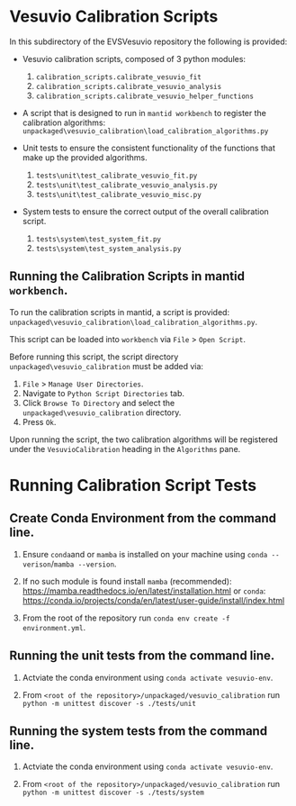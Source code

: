 # Vesuvio Calibration Scripts

In this subdirectory of the EVSVesuvio repository the following is provided:
- Vesuvio calibration scripts, composed of 3 python modules:
    1. `calibration_scripts.calibrate_vesuvio_fit`
    2. `calibration_scripts.calibrate_vesuvio_analysis`
    3. `calibration_scripts.calibrate_vesuvio_helper_functions`

- A script that is designed to run in `mantid workbench` to register the calibration algorithms:
    `unpackaged\vesuvio_calibration\load_calibration_algorithms.py`

- Unit tests to ensure the consistent functionality of the functions that make up the provided algorithms.
    1. `tests\unit\test_calibrate_vesuvio_fit.py`
    2. `tests\unit\test_calibrate_vesuvio_analysis.py`
    3. `tests\unit\test_calibrate_vesuvio_misc.py`

- System tests to ensure the correct output of the overall calibration script.
    1. `tests\system\test_system_fit.py`
    2. `tests\system\test_system_analysis.py`

## Running the Calibration Scripts in mantid `workbench`.

To run the calibration scripts in mantid, a script is provided: `unpackaged\vesuvio_calibration\load_calibration_algorithms.py`.

This script can be loaded into `workbench` via `File` > `Open Script`.

Before running this script, the script directory `unpackaged\vesuvio_calibration` must be added via:
1. `File` > `Manage User Directories`.
2. Navigate to `Python Script Directories` tab.
3. Click `Browse To Directory` and select the `unpackaged\vesuvio_calibration` directory.
4. Press `Ok`.

Upon running the script, the two calibration algorithms will be registered under the `VesuvioCalibration` heading in the `Algorithms` pane.


# Running Calibration Script Tests

## Create Conda Environment from the command line.

1. Ensure `conda`and or `mamba` is installed on your machine using `conda --verison`/`mamba --version`.

2. If no such module is found install `mamba` (recommended): https://mamba.readthedocs.io/en/latest/installation.html or `conda`: https://conda.io/projects/conda/en/latest/user-guide/install/index.html

3. From the root of the repository run `conda env create -f environment.yml`.

## Running the unit tests from the command line.

1. Actviate the conda environment using `conda activate vesuvio-env`.

2. From `<root of the repository>/unpackaged/vesuvio_calibration` run `python -m unittest discover -s ./tests/unit`

## Running the system tests from the command line.

1. Actviate the conda environment using `conda activate vesuvio-env`.

2. From `<root of the repository>/unpackaged/vesuvio_calibration`  run `python -m unittest discover -s ./tests/system`
